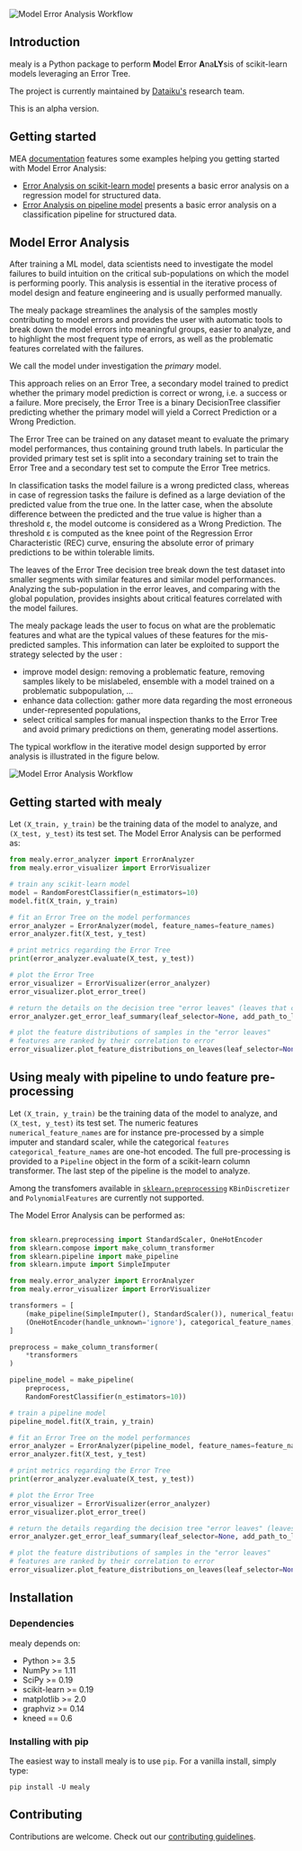 ![Model Error Analysis Workflow](https://raw.githubusercontent.com/dataiku/mealy/main/doc/_static/Logo_mealy_final.png)

## Introduction

mealy is a Python package to perform **M**odel **E**rror **A**na**LY**sis of scikit-learn models leveraging an Error Tree.

The project is currently maintained by [Dataiku's](https://www.dataiku.com/) research team.

This is an alpha version.

## Getting started

MEA [documentation](https://dataiku-research.github.io/mealy/) features some examples helping you getting started with Model Error Analysis:

- [Error Analysis on scikit-learn model](https://dataiku-research.github.io/mealy/auto_examples/plot_mealy.html) presents a basic error analysis on a regression model for structured data.
- [Error Analysis on pipeline model](https://dataiku-research.github.io/mealy/auto_examples/plot_mealy_pipeline.html) presents a basic error analysis on a classification pipeline for structured data.

## Model Error Analysis

After training a ML model, data scientists need to investigate the model failures to build intuition on the critical sub-populations
on which the model is performing poorly. This analysis is essential in the iterative process of model design and feature engineering
and is usually performed manually.

The mealy package streamlines the analysis of the samples mostly contributing to model errors and provides the user with
automatic tools to break down the model errors into meaningful groups, easier to analyze, and to highlight the most frequent
type of errors, as well as the problematic features correlated with the failures.

We call the model under investigation the _primary_ model.

This approach relies on an Error Tree, a secondary model trained to predict whether the primary
model prediction is correct or wrong, i.e. a success or a failure. More precisely, the Error Tree is a binary DecisionTree classifier
predicting whether the primary model will yield a Correct Prediction or a Wrong Prediction.

The Error Tree can be trained on any dataset meant to evaluate the primary model performances, thus containing ground truth labels.
In particular the provided primary test set is split into a secondary training set to train the Error Tree and a secondary test set
to compute the Error Tree metrics.

In classification tasks the model failure is a wrong predicted class, whereas in case of regression tasks the failure is
defined as a large deviation of the predicted value from the true one. In the latter case, when the absolute difference
between the predicted and the true value is higher than a threshold ε, the model outcome is considered as a Wrong Prediction.
The threshold ε is computed as the knee point of the Regression Error Characteristic (REC) curve, ensuring the absolute error
of primary predictions to be within tolerable limits.

The leaves of the Error Tree decision tree break down the test dataset into smaller segments with similar features and similar
model performances. Analyzing the sub-population in the error leaves, and comparing with the global population, provides
insights about critical features correlated with the model failures.

The mealy package leads the user to focus on what are the problematic features and what are the typical values of these features
for the mis-predicted samples. This information can later be exploited to support the strategy selected by the user :

- improve model design: removing a problematic feature, removing samples likely to be mislabeled, ensemble with a model trained
  on a problematic subpopulation, ...
- enhance data collection: gather more data regarding the most erroneous under-represented populations,
- select critical samples for manual inspection thanks to the Error Tree and avoid primary predictions on them, generating model assertions.

The typical workflow in the iterative model design supported by error analysis is illustrated in the figure below.

![Model Error Analysis Workflow](https://raw.githubusercontent.com/dataiku/mealy/main/doc/_static/mealy_flow.png?token=ACQTHLPSN7JU6AXC6OJRL4S7W2PXA)

## Getting started with mealy

Let `(X_train, y_train)` be the training data of the model to analyze, and `(X_test, y_test)` its test set.
The Model Error Analysis can be performed as:

```python
from mealy.error_analyzer import ErrorAnalyzer
from mealy.error_visualizer import ErrorVisualizer

# train any scikit-learn model
model = RandomForestClassifier(n_estimators=10)
model.fit(X_train, y_train)

# fit an Error Tree on the model performances
error_analyzer = ErrorAnalyzer(model, feature_names=feature_names)
error_analyzer.fit(X_test, y_test)

# print metrics regarding the Error Tree
print(error_analyzer.evaluate(X_test, y_test))

# plot the Error Tree
error_visualizer = ErrorVisualizer(error_analyzer)
error_visualizer.plot_error_tree()

# return the details on the decision tree "error leaves" (leaves that contain a majority of errors)
error_analyzer.get_error_leaf_summary(leaf_selector=None, add_path_to_leaves=True);

# plot the feature distributions of samples in the "error leaves"
# features are ranked by their correlation to error
error_visualizer.plot_feature_distributions_on_leaves(leaf_selector=None, top_k_features=3)

```

## Using mealy with pipeline to undo feature pre-processing

Let `(X_train, y_train)` be the training data of the model to analyze, and `(X_test, y_test)` its test set.
The numeric features `numerical_feature_names` are for instance pre-processed by a simple imputer and standard scaler,
while the categorical `features categorical_feature_names` are one-hot encoded.
The full pre-processing is provided to a `Pipeline` object in the form of a scikit-learn column transformer.
The last step of the pipeline is the model to analyze.

Among the transfomers available in [`sklearn.preprocessing`](https://scikit-learn.org/stable/modules/classes.html#module-sklearn.preprocessing)
`KBinDiscretizer` and `PolynomialFeatures` are currently not supported.

The Model Error Analysis can be performed as:

```python

from sklearn.preprocessing import StandardScaler, OneHotEncoder
from sklearn.compose import make_column_transformer
from sklearn.pipeline import make_pipeline
from sklearn.impute import SimpleImputer

from mealy.error_analyzer import ErrorAnalyzer
from mealy.error_visualizer import ErrorVisualizer

transformers = [
    (make_pipeline(SimpleImputer(), StandardScaler()), numerical_feature_names),
    (OneHotEncoder(handle_unknown='ignore'), categorical_feature_names)
]

preprocess = make_column_transformer(
    *transformers
)

pipeline_model = make_pipeline(
    preprocess,
    RandomForestClassifier(n_estimators=10))

# train a pipeline model
pipeline_model.fit(X_train, y_train)

# fit an Error Tree on the model performances
error_analyzer = ErrorAnalyzer(pipeline_model, feature_names=feature_names)
error_analyzer.fit(X_test, y_test)

# print metrics regarding the Error Tree
print(error_analyzer.evaluate(X_test, y_test))

# plot the Error Tree
error_visualizer = ErrorVisualizer(error_analyzer)
error_visualizer.plot_error_tree()

# return the details regarding the decision tree "error leaves" (leaves that contain a majority of errors)
error_analyzer.get_error_leaf_summary(leaf_selector=None, add_path_to_leaves=True);

# plot the feature distributions of samples in the "error leaves"
# features are ranked by their correlation to error
error_visualizer.plot_feature_distributions_on_leaves(leaf_selector=None, top_k_features=3)

```

## Installation

### Dependencies

mealy depends on:

- Python >= 3.5
- NumPy >= 1.11
- SciPy >= 0.19
- scikit-learn >= 0.19
- matplotlib >= 2.0
- graphviz >= 0.14
- kneed == 0.6

### Installing with pip

The easiest way to install mealy is to use `pip`. For a vanilla install, simply type:

    pip install -U mealy

## Contributing

Contributions are welcome. Check out our [contributing guidelines](CONTRIBUTING.md).
